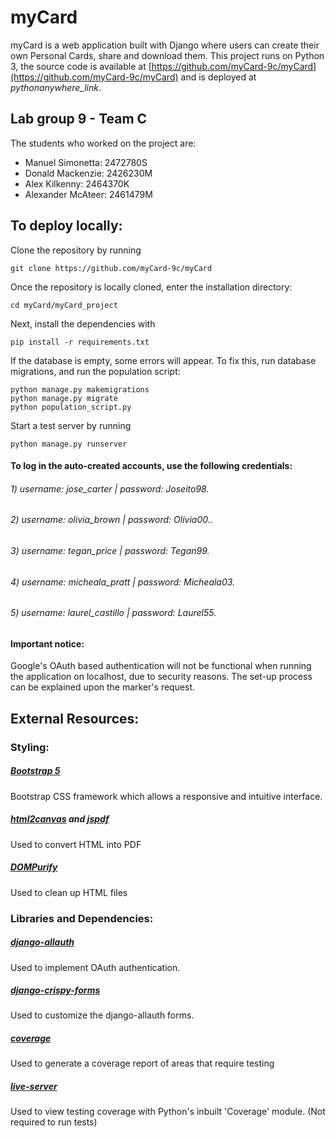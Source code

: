 # myCard

myCard is a web application built with Django where users can create their own Personal Cards, share and download them. This project runs on Python 3, the source code is available at [https://github.com/myCard-9c/myCard](https://github.com/myCard-9c/myCard) and is deployed at *pythonanywhere_link*.

## Lab group 9 - Team C
The students who worked on the project are:
- Manuel Simonetta:  2472780S
- Donald Mackenzie:  2426230M
- Alex Kilkenny:     2464370K
- Alexander McAteer: 2461479M


## To deploy locally:
Clone the repository by running

`git clone https://github.com/myCard-9c/myCard`

Once the repository is locally cloned, enter the installation directory:

`cd myCard/myCard_project`

Next, install the dependencies with

`pip install -r requirements.txt`

If the database is empty, some errors will appear. To fix this, run database migrations, and run the population script:

```
python manage.py makemigrations
python manage.py migrate
python population_script.py
```

Start a test server by running

`python manage.py runserver`

#### To log in the auto-created accounts, use the following credentials:
###### 1) username: *jose_carter* | password: *Joseito98.*
###### 2) username: *olivia_brown* | password: *Olivia00..*
###### 3) username: *tegan_price* | password: *Tegan99.*
###### 4) username: *micheala_pratt* | password: *Micheala03.*
###### 5) username: *laurel_castillo* | password: *Laurel55.*

#### Important notice:
Google's OAuth based authentication will not be functional when running the application on localhost, due to security reasons. The set-up process can be explained upon the marker's request.

## External Resources:
### Styling:
##### [Bootstrap 5](https://getbootstrap.com/)
Bootstrap CSS framework which allows a responsive and intuitive interface.
##### [html2canvas](https://html2canvas.hertzen.com/) and [jspdf](https://github.com/MrRio/jsPDF)
Used to convert HTML into PDF
##### [DOMPurify](https://github.com/cure53/DOMPurify)
Used to clean up HTML files

### Libraries and Dependencies:
##### [django-allauth](https://github.com/pennersr/django-allauth)
Used to implement OAuth authentication.
##### [django-crispy-forms](https://github.com/django-crispy-forms/django-crispy-forms)
Used to customize the django-allauth forms.
##### [coverage](https://coverage.readthedocs.io/en/coverage-5.5/)
Used to generate a coverage report of areas that require testing
##### [live-server](https://github.com/tapio/live-server)
Used to view testing coverage with Python's inbuilt 'Coverage' module. (Not required to run tests)
